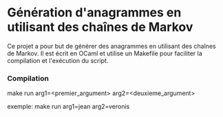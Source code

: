 # Génération d'anagrammes en utilisant des chaînes de Markov

Ce projet a pour but de générer des anagrammes en utilisant des chaînes de Markov. Il est écrit en OCaml et utilise un Makefile pour faciliter la compilation et l'exécution du script.

### Compilation

make run arg1=<premier_argument> arg2=<deuxieme_argument>

exemple: make run arg1=jean arg2=veronis
